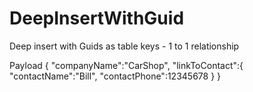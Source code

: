 # DeepInsertWithGuid
Deep insert with Guids as table keys - 1 to 1 relationship

Payload
{
	"companyName":"CarShop",
	"linkToContact":{
		"contactName":"Bill",
		"contactPhone":12345678
		}
}